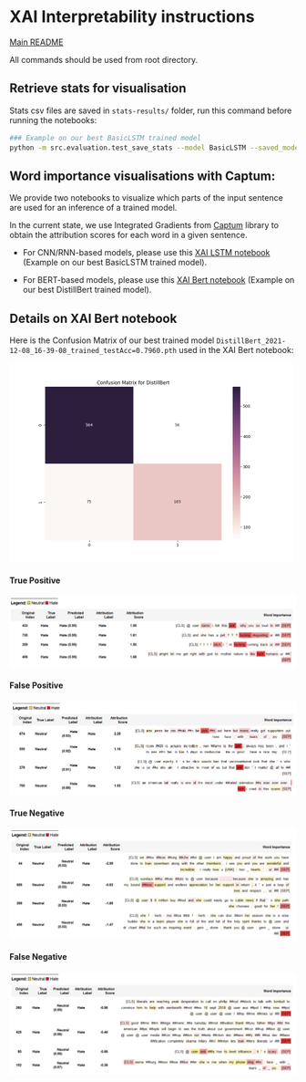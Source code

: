 # XAI Interpretability instructions

[Main README](../README.md)

All commands should be used from root directory.

## Retrieve stats for visualisation

Stats csv files are saved in `stats-results/` folder, run this command before running the notebooks:

```bash
### Example on our best BasicLSTM trained model
python -m src.evaluation.test_save_stats --model BasicLSTM --saved_model_path saved-models/BasicLSTM_2021-12-08_01-04-25_trained_testAcc=0.7107.pth --loss_criterion bcelosswithlogits --only_test 0 --stats_label 1
```

## Word importance visualisations with Captum:

We provide two notebooks to visualize which parts of the input sentence are used for an inference of a trained model.

In the current state, we use Integrated Gradients from [Captum](https://captum.ai/) library to obtain the attribution scores for each word in a given sentence. 

- For CNN/RNN-based models, please use this [XAI LSTM notebook](../src/evaluation/explainability_visualization.ipynb) (Example on our best BasicLSTM trained model).

- For BERT-based models, please use this [XAI Bert notebook](../src/evaluation/explainability_visualization_bert.ipynb) (Example on our best DistillBert trained model).

## Details on XAI Bert notebook

Here is the Confusion Matrix of our best trained model `DistillBert_2021-12-08_16-39-08_trained_testAcc=0.7960.pth` used in the XAI Bert notebook:

<img src="./assets/DistillBert_CM_2021-12-08_16-39-08_testAcc=0.7960.png"  width="500" height="350">

#### True Positive

![DistillBert_TP](./assets/DistillBert_TP.png)

#### False Positive

![DistillBert_FP](./assets/DistillBert_FP.png)

#### True Negative

![DistillBert_TN](./assets/DistillBert_TN.png)

#### False Negative

![DistillBert_FN](./assets/DistillBert_FN.png)
